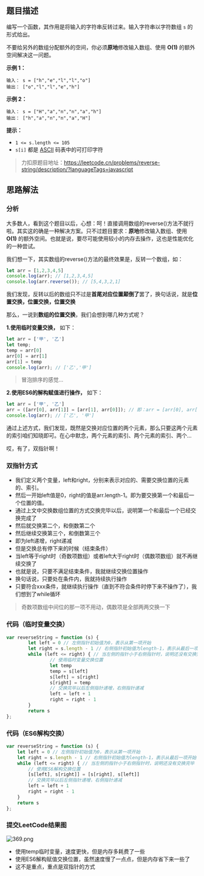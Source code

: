 ## 题目描述

编写一个函数，其作用是将输入的字符串反转过来。输入字符串以字符数组 `s` 的形式给出。

不要给另外的数组分配额外的空间，你必须**原地**修改输入数组、使用 **O(1)** 的额外空间解决这一问题。

**示例 1：**

```
输入： s = ["h","e","l","l","o"]
输出： ["o","l","l","e","h"]
```

**示例 2：**

```
输入： s = ["H","a","n","n","a","h"]
输出： ["h","a","n","n","a","H"]
```

**提示：**

- `1 <= s.length <= 105`
- `s[i]` 都是 [ASCII](https://baike.baidu.com/item/ASCII) 码表中的可打印字符

> 力扣原题目地址：https://leetcode.cn/problems/reverse-string/description/?languageTags=javascript

## 思路解法

### 分析

大多数人，看到这个题目以后，心想：呵！直接调用数组的reverse()方法不就行啦。其实这的确是一种解决方案。只不过题目要求：**原地**修改输入数组、使用 **O(1)**  的额外空间。也就是说，要尽可能使用较小的内存去操作，这也是性能优化的一种尝试。

我们想一下，其实数组的reverse()方法的最终效果是，反转一个数组，如：


```js
let arr = [1,2,3,4,5]
console.log(arr); // [1,2,3,4,5]
console.log(arr.reverse()); // [5,4,3,2,1]
```

我们发现，反转以后的数组只不过是**首尾对应位置颠倒了**罢了，换句话说，就是**位置交换，位置交换，位置交换**

那么，一说到**数组的位置交换**，我们会想到哪几种方式呢？

**1.使用临时变量交换，** 如下：


```js
let arr = ['甲', '乙']
let temp;
temp = arr[0]
arr[0] = arr[1]
arr[1] = temp
console.log(arr); // ['乙','甲']
```
> 冒泡排序的感觉...

**2.使用ES6的解构赋值进行操作，** 如下：


```js
let arr = ['甲', '乙']
arr = ([arr[0], arr[1]] = [arr[1], arr[0]]); // 即：arr = [arr[0], arr[1]] = [arr[1], arr[0]]
console.log(arr); // ['乙', '甲']
```
通过上述方式，我们发现，既然是交换对应位置的两个元素，那么只要这两个元素的索引咱们知晓即可。在心中默念，两个元素的索引、两个元素的索引、两个...

哎，有了，双指针啊！


### 双指针方式

- 我们定义两个变量，left和right，分别来表示对应的、需要交换位置的元素的、索引。
- 然后一开始left值是0，right的值是arr.length-1。即为要交换第一个和最后一个位置的值。
- 通过上文中交换数组位置的方式交换完毕以后，说明第一个和最后一个已经交换完成了
- 然后就交换第二个，和倒数第二个
- 然后继续交换第三个，和倒数第三个
- 即为left递增，right递减
- 但是交换总有停下来的时候（结束条件）
- 当left等于right时（奇数项数组）或者left大于right时（偶数项数组）就不再继续交换了
- 也就是说，只要不满足结束条件，我就继续交换位置操作
- 换句话说，只要处在条件内，我就持续执行操作
- 只要符合xxx条件，就继续执行操作（直到不符合条件时停下来不操作了），我们想到了while循环

> 奇数项数组中间位的那一项不用动，偶数项是全部两两交换一下

### 代码（临时变量交换）

```js
var reverseString = function (s) {
        let left = 0 // 左侧指针初始值为0，表示从第一项开始
        let right = s.length - 1 // 右侧指针初始值为length-1，表示从最后一项开始
        while (left <= right) { // 当左侧的指针小于右侧指针时，说明还没有交换完毕
                // 使用临时变量交换位置
                let temp
                temp = s[left]
                s[left] = s[right]
                s[right] = temp
                // 交换完毕以后左侧指针递增，右侧指针递减
                left = left + 1
                right = right - 1
        }
        return s
};
```

### 代码（ES6解构交换）

```js
var reverseString = function (s) {
    let left = 0 // 左侧指针初始值为0，表示从第一项开始
    let right = s.length - 1 // 右侧指针初始值为length-1，表示从最后一项开始
    while (left <= right) { // 当左侧的指针小于右侧指针时，说明还没有交换完毕
        // 使用ES6解构交换位置
        [s[left], s[right]] = [s[right], s[left]]
        // 交换完毕以后左侧指针递增，右侧指针递减
        left = left + 1
        right = right - 1
    }
    return s
};
```

### 提交LeetCode结果图

![369.png](https://p9-juejin.byteimg.com/tos-cn-i-k3u1fbpfcp/c7ab3a364aa04d659e0bbb45017d7f17~tplv-k3u1fbpfcp-watermark.image?)

- 使用temp临时变量，速度更快，但是内存多耗费了一些
- 使用ES6解构赋值交换位置，虽然速度慢了一点点，但是内存省下来一些了
- 这不是重点，重点是双指针的方式